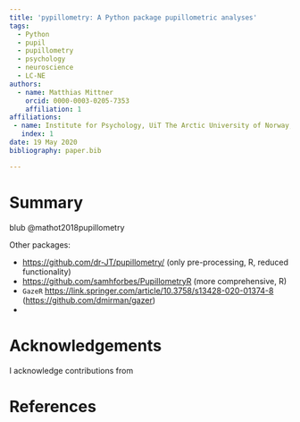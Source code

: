 ```yaml
---
title: 'pypillometry: A Python package pupillometric analyses'
tags:
  - Python
  - pupil
  - pupillometry
  - psychology
  - neuroscience
  - LC-NE
authors:
  - name: Matthias Mittner
    orcid: 0000-0003-0205-7353
    affiliation: 1
affiliations:
 - name: Institute for Psychology, UiT The Arctic University of Norway, Norway
   index: 1
date: 19 May 2020
bibliography: paper.bib

---
```


# Summary

blub @mathot2018pupillometry


Other packages:

- https://github.com/dr-JT/pupillometry/ (only pre-processing, R, reduced functionality)
- https://github.com/samhforbes/PupillometryR (more comprehensive, R)
- `GazeR` https://link.springer.com/article/10.3758/s13428-020-01374-8 (https://github.com/dmirman/gazer)
- 

# Acknowledgements

I acknowledge contributions from 

# References